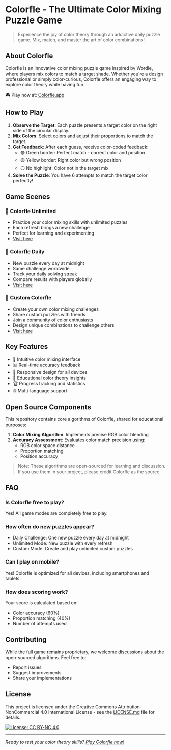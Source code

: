 # Colorfle - The Ultimate Color Mixing Puzzle Game

> Experience the joy of color theory through an addictive daily puzzle game. Mix, match, and master the art of color combinations!

## About Colorfle

Colorfle is an innovative color mixing puzzle game inspired by Wordle, where players mix colors to match a target shade. Whether you're a design professional or simply color-curious, Colorfle offers an engaging way to explore color theory while having fun.

🎮 Play now at: [Colorfle.app](https://colorfle.app)

## How to Play

1. **Observe the Target**: Each puzzle presents a target color on the right side of the circular display.
2. **Mix Colors**: Select colors and adjust their proportions to match the target.
3. **Get Feedback**: After each guess, receive color-coded feedback:
   - 🟢 Green border: Perfect match - correct color and position
   - 🟡 Yellow border: Right color but wrong position
   - ⚪ No highlight: Color not in the target mix
4. **Solve the Puzzle**: You have 6 attempts to match the target color perfectly!

## Game Scenes

### 🎯 Colorfle Unlimited
- Practice your color mixing skills with unlimited puzzles
- Each refresh brings a new challenge
- Perfect for learning and experimenting
- [Visit here](https://colorfle.app)

### 📅 Colorfle Daily
- New puzzle every day at midnight
- Same challenge worldwide
- Track your daily solving streak
- Compare results with players globally
- [Visit here](https://colorfle.app/daily)

### 🎨 Custom Colorfle
- Create your own color mixing challenges
- Share custom puzzles with friends
- Join a community of color enthusiasts
- Design unique combinations to challenge others
- [Visit here](https://colorfle.app/create)

## Key Features

- 🎨 Intuitive color mixing interface
- 📊 Real-time accuracy feedback
- 📱 Responsive design for all devices
- 🌈 Educational color theory insights
- 🏆 Progress tracking and statistics
- 🌐 Multi-language support

## Open Source Components

This repository contains core algorithms of Colorfle, shared for educational purposes:

1. **Color Mixing Algorithm**: Implements precise RGB color blending
2. **Accuracy Assessment**: Evaluates color match precision using:
   - RGB color space distance
   - Proportion matching
   - Position accuracy

> Note: These algorithms are open-sourced for learning and discussion. If you use them in your project, please credit Colorfle as the source.

## FAQ

### Is Colorfle free to play?
Yes! All game modes are completely free to play.

### How often do new puzzles appear?
- Daily Challenge: One new puzzle every day at midnight
- Unlimited Mode: New puzzle with every refresh
- Custom Mode: Create and play unlimited custom puzzles

### Can I play on mobile?
Yes! Colorfle is optimized for all devices, including smartphones and tablets.

### How does scoring work?
Your score is calculated based on:
- Color accuracy (60%)
- Proportion matching (40%)
- Number of attempts used

## Contributing

While the full game remains proprietary, we welcome discussions about the open-sourced algorithms. Feel free to:
- Report issues
- Suggest improvements
- Share your implementations

## License

This project is licensed under the Creative Commons Attribution-NonCommercial 4.0 International License - see the [LICENSE.md](LICENSE.md) file for details.

[![License: CC BY-NC 4.0](https://img.shields.io/badge/License-CC%20BY--NC%204.0-lightgrey.svg)](https://creativecommons.org/licenses/by-nc/4.0/)

---

*Ready to test your color theory skills? [Play Colorfle now!](https://colorfle.app)*
